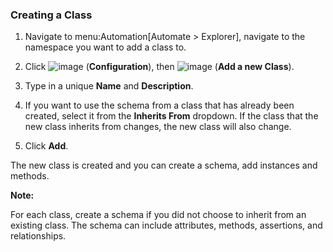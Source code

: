 ### Creating a Class

1.  Navigate to menu:Automation\[Automate \> Explorer\], navigate to the
    namespace you want to add a class to.

2.  Click ![image](../images/1847.png) (**Configuration**), then
    ![image](../images/1862.png) (**Add a new Class**).

3.  Type in a unique **Name** and **Description**.

4.  If you want to use the schema from a class that has already been
    created, select it from the **Inherits From** dropdown. If the class
    that the new class inherits from changes, the new class will also
    change.

5.  Click **Add**.

The new class is created and you can create a schema, add instances and
methods.

**Note:**

For each class, create a schema if you did not choose to inherit from an
existing class. The schema can include attributes, methods, assertions,
and relationships.

</div>
